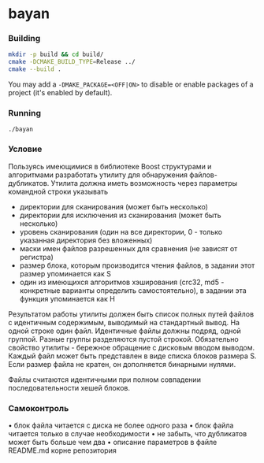 # bayan

### Building

```bash
mkdir -p build && cd build/
cmake -DCMAKE_BUILD_TYPE=Release ../
cmake --build .
```

You may add a `-DMAKE_PACKAGE=<OFF|ON>` to disable or enable packages of a project (it's enabled by default).

### Running

```
./bayan 
```

### Условие

Пользуясь имеющимися в библиотеке Boost структурами и алгоритмами разработать утилиту для обнаружения файлов-дубликатов. Утилита должна иметь возможность через параметры командной строки
указывать

* директории для сканирования (может быть несколько)
* директории для исключения из сканирования (может быть несколько)
* уровень сканирования (один на все директории, 0 - только указанная
  директория без вложенных)
* маски имен файлов разрешенных для сравнения (не зависят от
  регистра)
* размер блока, которым производится чтения файлов, в задании этот
  размер упоминается как S
* один из имеющихся алгоритмов хэширования (crc32, md5 -
  конкретные варианты определить самостоятельно), в задании
  эта функция упоминается как H

Результатом работы утилиты должен быть список полных путей файлов с идентичным содержимым, выводимый на стандартный вывод. На одной строке один файл. Идентичные файлы должны подряд, одной группой. Разные группы разделяются пустой строкой. Обязательно свойство утилиты - бережное обращение с дисковым вводом выводом. Каждый файл может быть представлен в виде списка блоков размера S. Если размер файла не кратен, он дополняется бинарными нулями.

Файлы считаются идентичными при полном совпадении последовательности
хешей блоков.

### Самоконтроль

   • блок файла читается с диска не более одного раза
   • блок файла читается только в случае необходимости
   • не забыть, что дубликатов может быть больше чем два
   • описание параметров в файле README.md корне репозитория
